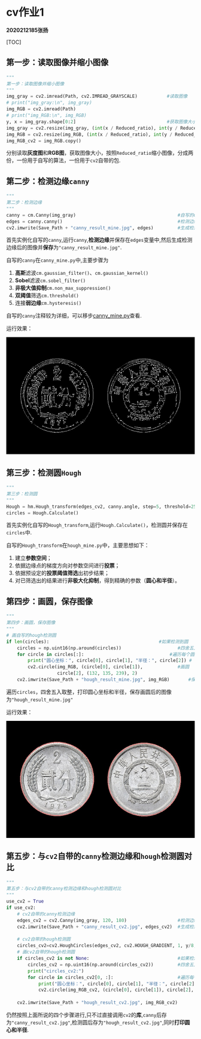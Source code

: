 # cv作业1

**2020212185张扬**

[TOC]

## 第一步：读取图像并缩小图像

```py
"""
第一步：读取图像并缩小图像
"""
img_gray = cv2.imread(Path, cv2.IMREAD_GRAYSCALE)           #读取图像
# print("img_gray:\n", img_gray)                  
img_RGB = cv2.imread(Path)                                      
# print("img_RGB:\n", img_RGB)
y, x = img_gray.shape[0:2]                                  #获取图像大小
img_gray = cv2.resize(img_gray, (int(x / Reduced_ratio), int(y / Reduced_ratio))) #缩小图像    
img_RGB = cv2.resize(img_RGB, (int(x / Reduced_ratio), int(y / Reduced_ratio)))
img_RGB_cv2 = img_RGB.copy()
```

分别读取**灰度图**和**RGB图**，获取图像大小，按照`Reduced_ratio`缩小图像，分成两份，一份用于自写的算法，一份用于`cv2`自带的包.

## 第二步：检测边缘`canny`

```python
"""
第二步：检测边缘
"""
canny = cm.Canny(img_gray)                                      #自写的canny实例化
edges = canny.canny()                                           #检测边缘
cv2.imwrite(Save_Path + "canny_result_mine.jpg", edges)         #生成检测边缘后的图像
```

首先实例化自写的`canny`,运行`canny`,**检测边缘**并保存在`edges`变量中,然后生成检测边缘后的图像并**保存**为`"canny_result_mine.jpg"`.

自写的`canny`在`canny_mine.py`中,主要步骤为

1. **高斯**滤波`cm.gaussian_filter()`、`cm.gaussian_kernel()`
2. **Sobel**滤波`cm.sobel_filter()`
3. **非极大值抑制**`cm.non_max_suppression()`
4. **双阈值**筛选`cm.threshold()`
5. 连接**弱边缘**`cm.hysteresis()`

自写的`canny`注释较为详细，可以移步[canny_mine.py](/canny_mine.py)查看.

运行效果：

<img src="/result/canny_result_mine.jpg"/>

## 第三步：检测圆`Hough`

```py
"""
第三步：检测圆
"""
Hough = hm.Hough_transform(edges_cv2, canny.angle, step=5, threshold=25)          #自写的hough实例化
circles = Hough.Calculate() 
```

首先实例化自写的`Hough_transform`,运行`Hough.Calculate()`，检测圆并保存在`circles`中.

自写的`Hough_transform`在`hough_mine.py`中，主要思想如下：

1. 建立**参数空间**；
2. 依据边缘点的梯度方向对参数空间进行**投票**；
3. 依据预设定的**投票阈值筛选**出初步结果；
4. 对已筛选出的结果进行**非极大化抑制**，得到精确的参数（**圆心和半径**）。

## 第四步：画圆，保存图像

```py
"""
第四步：画圆，保存图像
"""         
# 画自写的hough检测圆
if len(circles):                                         #如果检测到圆        
    circles = np.uint16(np.around(circles))                     #四舍五入取整
    for circle in circles[:]:                                #遍历每个圆 
        print("圆心坐标：", circle[0], circle[1], "半径：", circle[2]) # 打印圆心坐标和半径
        cv2.circle(img_RGB, (circle[0], circle[1]),             #画圆
                   circle[2], (132, 135, 239), 2)
    cv2.imwrite(Save_Path + "hough_result_mine.jpg", img_RGB)       #保存检测圆后的图像
```

遍历`circles`，四舍五入取整，打印圆心坐标和半径，保存画圆后的图像为`"hough_result_mine.jpg"`

运行效果：

<img src="/result/hough_result_mine.jpg"/>

## 第五步：与`cv2`自带的`canny`检测边缘和`hough`检测圆对比

```py
"""
第五步：与cv2自带的canny检测边缘和hough检测圆对比
"""
use_cv2 = True
if use_cv2:
    # cv2自带的canny检测边缘
    edges_cv2 = cv2.Canny(img_gray, 120, 180)                   #检测边缘
    cv2.imwrite(Save_Path + "canny_result_cv2.jpg", edges_cv2)  #生成检测边缘后的图像

    # cv2自带的hough检测圆
    circles_cv2=cv2.HoughCircles(edges_cv2, cv2.HOUGH_GRADIENT, 1, y/8, param1= 100,param2= 60,minRadius= 10, maxRadius= 150)  #检测圆       
    # 画cv2自带的hough检测圆
    if circles_cv2 is not None:                                 #如果检测到圆
        circles_cv2 = np.uint16(np.around(circles_cv2))         #四舍五入取整
        print("circles_cv2:")
        for circle in circles_cv2[0, :]:                        #遍历每个圆 
            print("圆心坐标：", circle[0], circle[1], "半径：", circle[2])
            cv2.circle(img_RGB_cv2, (circle[0], circle[1]), circle[2], (132, 135, 239), 2)     #画圆  
            
    cv2.imwrite(Save_Path + "hough_result_cv2.jpg", img_RGB_cv2)   
```

仍然按照上面所说的四个步骤进行,只不过直接调用`cv2`的**库**,`canny`后存为`"canny_result_cv2.jpg"`,检测圆后存为`"hough_result_cv2.jpg"`,同时**打印圆心和半径**.